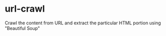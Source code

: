 # url-crawl
Crawl the content from URL and extract the particular HTML portion using "Beautiful Soup"
